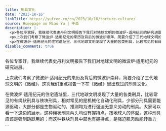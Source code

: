 ```yaml
---
title: 刑具文化
date: '2023-10-16'
linkTitle: https://yufree.cn/cn/2023/10/16/torture-culture/
source: Homepage on Miao Yu | 于淼
description: |-
  <p>各位专家好，我继续代表史丹利文明报告下我们对地球文明的微波炉·适用纪元的研究进展。</p>
  <p>上次我们考察了微波炉·适用纪元的来历及背后的微波炉崇拜，简要介绍了三代地球文明的《微经》，这次我们重点报告一下在《微经》里出现过的刑具文化。</p>
  <p>在微波炉·适用纪元的住宅遗址里，三代地球文明发现了大量的各类刑具，比较常见的有绳状刑具与铁块刑具，相对常见的是机械化自动化刑具，少部分刑具需要能源驱动，大部分都是生物驱动的，推测均为进行强迫无意义劳动的刑具。大家可以看一下这边的展示，这种绳状刑具两头均设有握持点，按地球人的体型，这种刑具应该是强制跳跃用的；而这种铁块刑具中部也有握持点，是强迫肌肉动能转重力 ...
disable_comments: true
---
```

<p>各位专家好，我继续代表史丹利文明报告下我们对地球文明的微波炉·适用纪元的研究进展。</p>
<p>上次我们考察了微波炉·适用纪元的来历及背后的微波炉崇拜，简要介绍了三代地球文明的《微经》，这次我们重点报告一下在《微经》里出现过的刑具文化。</p>
<p>在微波炉·适用纪元的住宅遗址里，三代地球文明发现了大量的各类刑具，比较常见的有绳状刑具与铁块刑具，相对常见的是机械化自动化刑具，少部分刑具需要能源驱动，大部分都是生物驱动的，推测均为进行强迫无意义劳动的刑具。大家可以看一下这边的展示，这种绳状刑具两头均设有握持点，按地球人的体型，这种刑具应该是强制跳跃用的；而这种铁块刑具中部也有握持点，是强迫肌肉动能转重力 ...